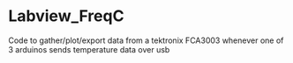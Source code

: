 Labview_FreqC
=============

Code to gather/plot/export data from a tektronix FCA3003 whenever one of 3 arduinos sends temperature data over usb
